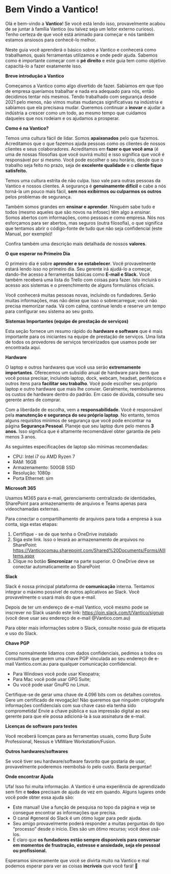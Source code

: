 # Bem Vindo a Vantico!

Olá e bem-vindo a **Vantico**! Se você está lendo isso, provavelmente acabou de se juntar à família Vantico (ou talvez seja um leitor externo curioso). Tenho certeza de que você está animado para começar e nós também estamos ansiosos para conhecê-lo melhor.

Neste guia você aprenderá o básico sobre a Vantico e conhecerá como trabalhamos, quais ferramentas utilizamos e onde pedir ajuda. Sabemos como é importante começar com o **pé direito** e este guia tem como objetivo capacitá-lo a fazer exatamente isso.

**Breve introdução a Vantico**

Começamos a Vantico como algo divertido de fazer. Sabíamos em que tipo de empresa queríamos trabalhar e nada era adequado para nós, então decidimos tentar nós mesmos. Tendo trabalhado com segurança desde 2021 pelo menos, não vimos muitas mudanças significativas na indústria e sabíamos que ela precisava mudar. Queremos continuar a **inovar** e ajudar a indústria a crescer como um todo, ao mesmo tempo que cuidamos daqueles que nos rodeiam e os ajudamos a prosperar.

**Como é na Vantico?**

Temos uma cultura fácil de lidar. Somos **apaixonados** pelo que fazemos. Acreditamos que o que fazemos ajuda pessoas como os clientes de nossos clientes e seus colaboradores. Acreditamos em **fazer o que você ama** (é uma de nossas filosofias que você ouvirá muito) e isso significa que você é responsável por si mesmo. Você pode escolher o seu horário, desde que o trabalho seja feito no prazo, seja de **excelente qualidade** e o **cliente fique satisfeito.**

Temos uma cultura estrita de não culpa. Isso vale para outras pessoas da Vantico e nossos clientes. A segurança é **genuinamente difícil** e cabe a nós torná-la um pouco mais fácil, **sem nos exibirmos ou culparmos os outros** pelos problemas de segurança.

Também somos grandes em **ensinar e aprender**. Ninguém sabe tudo e todos (mesmo aqueles que são novos na infosec) têm algo a ensinar. Somos abertos com informações, como pessoas e como empresa. Nós nos esforçamos para ser abertos, mas seguros (outra filosofia), o que significa que tentamos abrir o código-fonte de tudo que não seja confidencial (este Manual, por exemplo)!

Confira também uma descrição mais detalhada de nossos **valores**.

**O que esperar no Primeiro Dia**

O primeiro dia é sobre **aprender e se estabelecer**. Você provavelmente estará lendo isso no primeiro dia. Seu gerente irá ajudá-lo a começar, dando-lhe acesso a ferramentas básicas como **E-mail e Slack.** Você também receberá uma lista do Trello com coisas para fazer. Isto incluirá o acesso aos sistemas e o preenchimento de alguns formulários oficiais.

Você conhecerá muitas pessoas novas, incluindo os fundadores. Serão muitas informações, mas não deixe que isso o sobrecarregue; você não precisa memorizar nada. Vá com calma, continue lendo e reserve um tempo para configurar seu sistema ao seu gosto.

**Sistemas Importantes (equipe de prestação de serviços)**

Esta seção fornece um resumo rápido do **hardware e software** que é mais importante para os iniciantes na equipe de prestação de serviços. Uma lista de todos os provedores de serviços terceirizados que usamos pode ser encontrada aqui.

**Hardware**

O laptop e outros hardwares que você usa serão **extremamente importantes**. Oferecemos um subsídio anual de hardware para itens que você possa precisar, incluindo laptop, dock, webcam, headset, periféricos e outros itens para **facilitar seu trabalho**. Você pode escolher seu próprio laptop e outro hardware que mais lhe convier. Geralmente, reembolsaremos os custos de hardware dentro do padrão. Em caso de dúvida, consulte seu gerente antes de comprar.

Com a liberdade de escolha, vem a **responsabilidade**. Você é responsável pela **manutenção e segurança do seu próprio laptop**. No entanto, temos alguns requisitos mínimos de segurança que você pode encontrar na página **Segurança Pessoal**. Planeje que seu laptop dure pelo menos **3 anos.** Isso significa que é altamente recomendável obter garantia de pelo menos 3 anos.

As seguintes especificações de laptop são mínimas recomendadas:

* CPU: Intel i7 ou AMD Ryzen 7&#x20;
* RAM: 16GB&#x20;
* Armazenamento: 500GB SSD&#x20;
* Resolução: 1080p&#x20;
* Porta Ethernet: sim

**Microsoft 365**

Usamos M365 para e-mail, gerenciamento centralizado de identidades, SharePoint para armazenamento de arquivos e Teams apenas para videochamadas externas.

Para conectar o compartilhamento de arquivos para toda a empresa à sua conta, siga estas etapas:

1. Certifique - se de que tenha o OneDrive instalado
2. Siga este link. Isso o levará ao armazenamento de arquivos no SharePoint: https://Vanticocomau.sharepoint.com/Shared%20Documents/Forms/AllItems.aspx
3. Clique no botão **Sincronizar** na parte superior. O OneDrive deve se conectar automaticamente ao SharePoint

**Slack**

Slack é nossa principal plataforma de **comunicação** interna. Tentamos integrar o máximo possível de outros aplicativos ao Slack. Você provavelmente o usará mais do que e-mail.

Depois de ter um endereço de e-mail Vantico, você mesmo pode se inscrever no Slack usando este link: https://join.slack.com/t/Vantico/signup (você deve usar seu endereço de e-mail @Vantico.com.au)

Para obter mais informações sobre o Slack, consulte nosso guia de etiqueta e uso do Slack.

**Chave PGP**

Como normalmente lidamos com dados confidenciais, pedimos a todos os consultores que gerem uma chave PGP vinculada ao seu endereço de e-mail Vantico.com.au para qualquer comunicação confidencial.

* Para Windows você pode usar Kleopatra;
* Para Mac você pode usar GPG Suite;
* Ou você pode usar GnuPG no Linux.

Certifique-se de gerar uma chave de 4.096 bits com os detalhes corretos. Gere um certificado de revogação! Não queremos que ninguém criptografe informações confidenciais com sua chave caso ela tenha sido comprometida! Envie a chave pública e sua impressão digital ao seu gerente para que ele possa adicioná-la à sua assinatura de e-mail.

**Licenças de software para testes**

Você receberá licenças para as ferramentas usuais, como Burp Suite Professional, Nessus e VMWare Workstation/Fusion.

**Outros hardwares/softwares**

Se você tiver seu hardware/software favorito que gostaria de usar, provavelmente poderemos reembolsá-lo pelo custo. Basta perguntar!

**Onde encontrar Ajuda**

Ufa! Isso foi muita informação. A Vantico é uma experiência de aprendizado sem fim e **todos** precisam de ajuda de vez em quando. Alguns lugares onde você pode obter essa ajuda são:

* Este manual! Use a função de pesquisa no topo da página e veja se consegue encontrar as informações que precisa.
* O canal #general do Slack é um ótimo lugar para pedir ajuda.
* Seu amigo provavelmente poderá responder a muitas perguntas do tipo “processo” desde o início. Eles são um ótimo recurso; você deve usá-los.
* É claro que **os fundadores estão sempre disponíveis para conversar em momentos de frustração, estresse e ansiedade, seja ele pessoal ou profissional.**

Esperamos sinceramente que você se divirta muito na Vantico e mal podemos esperar para ver as coisas **incríveis** que você fará! 🎉
